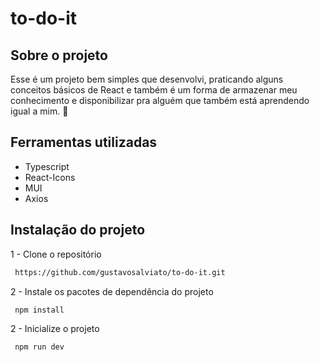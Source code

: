 # to-do-it


## Sobre o projeto
Esse é um projeto bem simples que desenvolvi, praticando alguns conceitos básicos de React e também é um forma de armazenar meu conhecimento e disponibilizar pra alguém que também está aprendendo igual a mim. 🫡

## Ferramentas utilizadas

* Typescript
* React-Icons
* MUI
* Axios


## Instalação do projeto

1 - Clone o repositório
```sh
 https://github.com/gustavosalviato/to-do-it.git
```
2 - Instale os pacotes de dependência do projeto
```sh
 npm install
```

2 - Inicialize o projeto
```sh
 npm run dev
```
